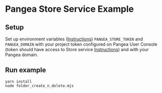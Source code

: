 # Pangea Store Service Example

## Setup

Set up environment variables ([Instructions](https://pangea.cloud/docs/getting-started/integrate/#set-environment-variables)) `PANGEA_STORE_TOKEN` and `PANGEA_DOMAIN` with your project token configured on Pangea User Console (token should have access to Store service [Instructions](https://pangea.cloud/docs/getting-started/configure-services/#configure-a-pangea-service)) and with your Pangea domain.

## Run example

```
yarn install
node folder_create_n_delete.mjs
```
